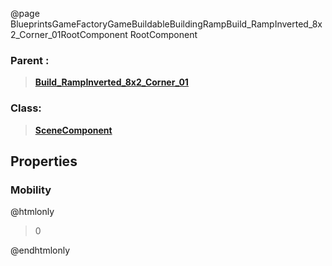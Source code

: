 @page BlueprintsGameFactoryGameBuildableBuildingRampBuild_RampInverted_8x2_Corner_01RootComponent RootComponent
### Parent :
<b><a href="_blueprints_game_factory_game_buildable_building_ramp_build__ramp_inverted_8x2__corner_01.html"><blockquote>Build_RampInverted_8x2_Corner_01</blockquote></a></b>
### Class:
<b><a href="_class_script_scene_component.html"><blockquote>SceneComponent</blockquote></a></b>
## Properties
### Mobility
@htmlonly
<blockquote>0</blockquote>
@endhtmlonly

